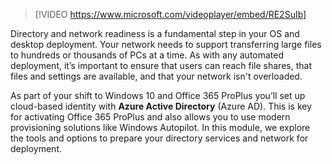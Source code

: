 > [!VIDEO https://www.microsoft.com/videoplayer/embed/RE2SuIb]

Directory and network readiness is a fundamental step in your OS and desktop deployment. Your network needs to support transferring large files to hundreds or thousands of PCs at a time. As with any automated deployment, it’s important to ensure that users can reach file shares, that files and settings are available, and that your network isn't overloaded.

As part of your shift to Windows 10 and Office 365 ProPlus you’ll set up cloud-based identity with **Azure Active Directory** (Azure AD). This is key for activating Office 365 ProPlus and also allows you to use modern provisioning solutions like Windows Autopilot. In this module, we explore the tools and options to prepare your directory services and network for deployment.

